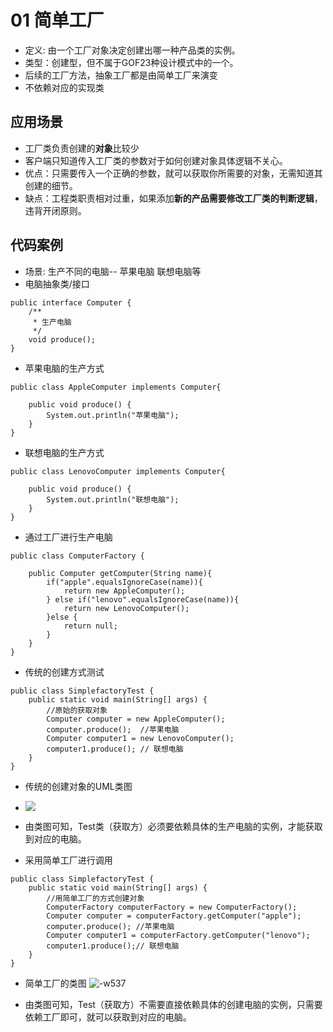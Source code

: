 # 01 简单工厂
- 定义: 由一个工厂对象决定创建出哪一种产品类的实例。
- 类型：创建型，但不属于GOF23种设计模式中的一个。
- 后续的工厂方法，抽象工厂都是由简单工厂来演变
- 不依赖对应的实现类

## 应用场景
- 工厂类负责创建的**对象**比较少
- 客户端只知道传入工厂类的参数对于如何创建对象具体逻辑不关心。
- 优点：只需要传入一个正确的参数，就可以获取你所需要的对象，无需知道其创建的细节。
- 缺点：工程类职责相对过重，如果添加**新的产品需要修改工厂类的判断逻辑**，违背开闭原则。

## 代码案例

- 场景:   生产不同的电脑-- 苹果电脑  联想电脑等
- 电脑抽象类/接口

```
public interface Computer {
    /**
     * 生产电脑
     */
    void produce();
}
```
- 苹果电脑的生产方式

```
public class AppleComputer implements Computer{

    public void produce() {
        System.out.println("苹果电脑");
    }
}
```
- 联想电脑的生产方式

```
public class LenovoComputer implements Computer{

    public void produce() {
        System.out.println("联想电脑");
    }
}
```

- 通过工厂进行生产电脑


```
public class ComputerFactory {
    
    public Computer getComputer(String name){
        if("apple".equalsIgnoreCase(name)){
            return new AppleComputer();
        } else if("lenovo".equalsIgnoreCase(name)){
            return new LenovoComputer();
        }else {
            return null;
        }
    }
}
```

- 传统的创建方式测试

```
public class SimplefactoryTest {
    public static void main(String[] args) {
        //原始的获取对象
        Computer computer = new AppleComputer();
        computer.produce();  //苹果电脑
        Computer computer1 = new LenovoComputer();
        computer1.produce(); // 联想电脑
    }
}
```
- 传统的创建对象的UML类图 
- <a href="https://sm.ms/image/xC748jwNVdHyRsm" target="_blank"><img src="https://i.loli.net/2019/11/09/xC748jwNVdHyRsm.jpg" ></a>

- 由类图可知，Test类（获取方）必须要依赖具体的生产电脑的实例，才能获取到对应的电脑。

- 采用简单工厂进行调用


```
public class SimplefactoryTest {
    public static void main(String[] args) {
        //用简单工厂的方式创建对象
        ComputerFactory computerFactory = new ComputerFactory();
        Computer computer = computerFactory.getComputer("apple");
        computer.produce(); //苹果电脑
        Computer computer1 = computerFactory.getComputer("lenovo");
        computer1.produce();// 联想电脑
    }
}
```
- 简单工厂的类图
![-w537](media/15702455874557/15729606099963.jpg)

- 由类图可知，Test（获取方）不需要直接依赖具体的创建电脑的实例，只需要依赖工厂即可，就可以获取到对应的电脑。







